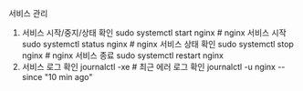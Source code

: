 서비스 관리

1) 서비스 시작/중지/상태 확인
   sudo systemctl start nginx # nginx 서비스 시작
   sudo systemctl status nginx # nginx 서비스 상태 확인
   sudo systemctl stop nginx # nginx 서비스 종료
   sudo systemctl restart nginx
2) 서비스 로그 확인
   journalctl -xe   # 최근 에러 로그 확인
   journalctl -u nginx --since "10 min ago"